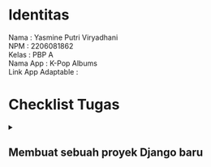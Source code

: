 # Identitas
Nama                : Yasmine Putri Viryadhani<br>
NPM                 : 2206081862<br>
Kelas               : PBP A<br>
Nama App            : K-Pop Albums<br>
Link App Adaptable  :

# Checklist Tugas
<details>
  <summary><h2>Membuat sebuah proyek Django baru</h2></summary>

  <details>
    <summary><h3>Inisiasi Direktori Lokal</h3></summary>

    - Sebelum membuat proyek Django, dibuatlah sebuah direktori kosong baru di lokal. Saya menamainya sebagai <code>kpop_albums</code>
    - Setelah membuat direktori, kita harus menginisiasi repositori Git kosong di direktori tersebut dengan perintah <code>git_init</code>
    - Lalu, kita harus mengkonfigurasi username dan email GitHub ke repositori Git tersebut di Terminal (MacOS) dengan cara:
        ```
        git config user.name "<NAME>"
        git config user.email "<EMAIL>"
        ```
    - Kita juga bisa mengkonfigurasi secara global dengan cara:<br>
        ```
        git config --global user.name "<NAME>"
        git config --global user.email
        ```
    - Verifikasi git lokal dengan menginput kode <code>git config --list --local</code>
  </details>

  <details>
    <summary><h3>Membuat repository baru di GitHub</h3></summary>

    <!-- Content for "Membuat repository baru di GitHub" -->
  </details>

  <details>
    <summary><h3>Instalasi + Inisiasi Django pada repository</h3></summary>

    - Menambahkan virtual environment ke dalam directory <code>kpop_albums</code> dengan menjalankan kode <code>python3 -m venv env</code> (di MacOS)
    - Menjalankan virtual environment dengan cara <code>source env/bin/activate</code> (MacOS)
    - Menyiapkan Dependencies dengan membuat berkas <code>requirements.txt</code> di directory yang sama, lalu menambahkan kode di bawah ke dalam berkas <code>.txt</code> tersebut:<br>
        ```
        django
        gunicorn
        whitenoise
        psycopg2-binary
        requests
        urllib3                   
        ```
    - Install dependencies dengan menjalankan <code>pip install -r requirements.txt</code>
    - Buat proyek Django dengan nama <code>kpop_albums</code> dengan menjalankan perintah <code>django-admin startproject kpop_albums .</code>
    - Tambahkan <code>*</code> pada <code>ALLOWED_HOSTS</code> di <code>settings.py</code><br>
        ```
        ...
        ALLOWED_HOSTS = ["*"]
        ...
        ```
    - Setelah memastikan file <code>manage.py</code> ada di directory, jalankan instruksi <code>./manage.py runserver</code> (MacOS). Saat menjalankan domain http://localhost:8000 muncul animasi roket
  </details>

  <details>
    <summary><h3>Push ke repository GitHub</h3></summary>

    - Buat file <code>.gitignore</code> (masih di directory <code>kpop_albums</code> yang luar), lalu isi dengan kode berikut:
        ```
        # Django
        *.log
        *.pot
        *.pyc
        __pycache__
        db.sqlite3
        media

        # Backup files
        *.bak 

        # If you are using PyCharm
        # User-specific stuff
        .idea/**/workspace.xml
        .idea/**/tasks.xml
        .idea/**/usage.statistics.xml
        .idea/**/dictionaries
        .idea/**/shelf

        # AWS User-specific
        .idea/**/aws.xml

        # Generated files
        .idea/**/contentModel.xml

        # Sensitive or high-churn files
        .idea/**/dataSources/
        .idea/**/dataSources.ids
        .idea/**/dataSources.local.xml
        .idea/**/sqlDataSources.xml
        .idea/**/dynamic.xml
        .idea/**/uiDesigner.xml
        .idea/**/dbnavigator.xml

        # Gradle
        .idea/**/gradle.xml
        .idea/**/libraries

        # File-based project format
        *.iws

        # IntelliJ
        out/

        # JIRA plugin
        atlassian-ide-plugin.xml

        # Python
        *.py[cod] 
        *$py.class 

        # Distribution / packaging 
        .Python build/ 
        develop-eggs/ 
        dist/ 
        downloads/ 
        eggs/ 
        .eggs/ 
        lib/ 
        lib64/ 
        parts/ 
        sdist/ 
        var/ 
        wheels/ 
        *.egg-info/ 
        .installed.cfg 
        *.egg 
        *.manifest 
        *.spec 

        # Installer logs 
        pip-log.txt 
        pip-delete-this-directory.txt 

        # Unit test / coverage reports 
        htmlcov/ 
        .tox/ 
        .coverage 
        .coverage.* 
        .cache 
        .pytest_cache/ 
        nosetests.xml 
        coverage.xml 
        *.cover 
        .hypothesis/ 

        # Jupyter Notebook 
        .ipynb_checkpoints 

        # pyenv 
        .python-version 

        # celery 
        celerybeat-schedule.* 

        # SageMath parsed files 
        *.sage.py 

        # Environments 
        .env 
        .venv 
        env/ 
        venv/ 
        ENV/ 
        env.bak/ 
        venv.bak/ 

        # mkdocs documentation 
        /site 

        # mypy 
        .mypy_cache/ 

        # Sublime Text
        *.tmlanguage.cache 
        *.tmPreferences.cache 
        *.stTheme.cache 
        *.sublime-workspace 
        *.sublime-project 

        # sftp configuration file 
        sftp-config.json 

        # Package control specific files Package 
        Control.last-run 
        Control.ca-list 
        Control.ca-bundle 
        Control.system-ca-bundle 
        GitHub.sublime-settings 

        # Visual Studio Code
        .vscode/* 
        !.vscode/settings.json 
        !.vscode/tasks.json 
        !.vscode/launch.json 
        !.vscode/extensions.json 
        .history
        ```
    
    - Lakukan add, commit, dan push dari directory <code>kpop_albums</code> ke branch <code>main</code> di repository GitHub <code>kpop_albums</code> (ini akan mem-push README.md, proyek Django, dan .gitignore ke repository)<br>
        ```
        git add .
        git commit -m "Push README + .gitignore + proyek"
        git branch -M main
        git remote add origin "https://github.com/sdikyarts/kpop-albums.git"
        git push -u origin main
        ```
    - Pastikan struktur direktori lokal dan repository GitHub sudah benar
    </details>

    <summary><h2>Melakukan deployment ke Adaptable terhadap aplikasi yang sudah dibuat</h2></summary>
    - Login ke [Adaptable.io](https://adaptable.io/)
    - Tekan tombol <code>New App</code> lalu pilih <code>Connect an Existing Repository</code>
    - Hubungkan [Adaptable.io](https://adaptable.io/) dengan GitHub dan pilih <code>All Repositories</code> pada proses instalasi
    - Pilih proyek <code>kpop_albums</code> sebagai basis aplikasi yang akan di-deploy
    - Pilih branch <code>main</code>
    - Pilih <code>Python App Template</code> sebagai template deployment
    - Pilih <code>PostgreSQL</code> sebagai tipe database yang digunakan
    - Sesuaikan versi Python dengan spek aplikasi (saya memakai versi 3.10). Trik: gunakan command <code>python3 --version</code> (MacOS)
    - Pada bagian <code>Start Command</code>, masukkan perintah <code>python3 manage.py migrate && gunicorn shopping_list.wsgi</code> (MacOS)
    - Masukkan nama aplikasi <code>kpop-albums</code> sebagai nama domain situs web aplikasi
    - Centang bagian <code>HTTP Listener on PORT</code> dan klik <code>Deploy App</code> untuk mendeploy app

</details>

<details>

  <summary><h2>Membuat aplikasi <code>main</code> dalam proyek tersebut</h2></summary>

  <details>
    <summary><h3>Konfigurasi model dan implementasi model dasar</h3></summary>
    - Aktifkan virtual environment terlebih dahulu
    - Buat aplikasi <code>main</code> di directory <code>kpop_albums</code> (yang luar/utama) dengan cara
    ```
    python3 manage.py startapp main
    ```
    - Mendaftarkan aplikasi <code>main</code> ke dalam proyek
    - Buka berkas <code>settings.py</code>
    - Tambahkan <code>'main'</code> di variabel <code>INSTALLED_APPS</code><br>
    ```
    INSTALLED_APPS = [
        ...,
        'main',
        ...
    ]
    ```
  </details>

  <details>
    <summary><h3>Membuat dan mengisi berkas <code>main.html</code></h3></summary>
    - Buat direktori baru <code>templates</code> di dalam direktori <code>main</code>
    - Di dalam direktori baru <code>templates</code>, buat berkas HTML baru berjudul <code>main.html</code>, lalu isi sesuai selera :D
  </details>
    
</details>

## Membuat model pada aplikasi <code>main</code> dengan nama <code>Item</code>

### Wajib mengandung atribut-atribut berikut:
- <code>name</code> sebagai nama *item* dengan tipe <code>CharField</code>
- <code>amount</code> sebagai jumlah *item* dengan tipe <code>IntegerField</code>
- <code>description</code> sebagai deskripsi *item* dengan tipe <code>TextField</code>

### Mengubah berkas <code>models.py</code> pada aplikasi <code>main</code>, lalu membuat dan mengaplikasikan migrasi model
- Buka berkas <code>models.py</code> di dalam direktori aplikasi <code>main</code>, kemudian isi dengan kode berikut:
- Jalankan perintah berikut untuk membuat berkas migrasi yang berisi perubahan model yang belum diaplikasikan ke dalam basis data
    ```
    python3 manage.py makemigrations
    ```
- Jalankan perintah berikut untuk menerapkan migrasi ke dalam basis data lokal
    ```
    python3 manage.py migrate
    ```